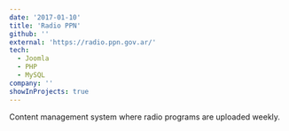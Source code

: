 ```yaml
---
date: '2017-01-10'
title: 'Radio PPN'
github: ''
external: 'https://radio.ppn.gov.ar/'
tech:
  - Joomla
  - PHP
  - MySQL
company: ''
showInProjects: true
---
```


Content management system where radio programs are uploaded weekly.